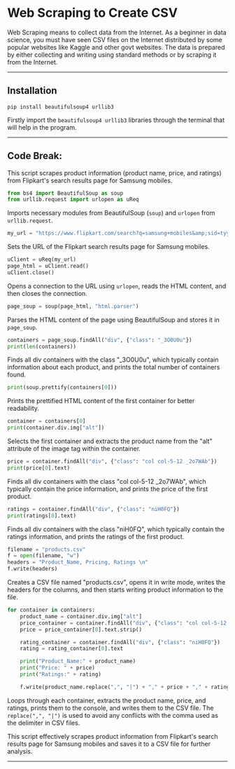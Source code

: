 # Web Scraping to Create CSV

Web Scraping means to collect data from the Internet. As a beginner in data science, you must have seen CSV files on the Internet distributed by some popular websites like Kaggle and other govt websites. The data is prepared by either collecting and writing using standard methods or by scraping it from the Internet.

-----

## Installation

```
pip install beautifulsoup4 urllib3
```
Firstly import the `beautifulsoup4 urllib3` libraries through the terminal that will help in the program.

-----

## Code Break:

This script scrapes product information (product name, price, and ratings) from Flipkart's search results page for Samsung mobiles.

```python
from bs4 import BeautifulSoup as soup
from urllib.request import urlopen as uReq
```
Imports necessary modules from BeautifulSoup (`soup`) and `urlopen` from `urllib.request`.

```python
my_url = "https://www.flipkart.com/search?q=samsung+mobiles&amp;sid=tyy%2C4io&amp;as=on&amp;as-show=on&amp;otracker=AS_QueryStore_HistoryAutoSuggest_0_2&amp;otracker1=AS_QueryStore_HistoryAutoSuggest_0_2&amp;as-pos=0&amp;as-type=HISTORY&amp;as-searchtext=sa"
```
Sets the URL of the Flipkart search results page for Samsung mobiles.

```python
uClient = uReq(my_url)
page_html = uClient.read()
uClient.close()
```
Opens a connection to the URL using `urlopen`, reads the HTML content, and then closes the connection.

```python
page_soup = soup(page_html, "html.parser")
```
Parses the HTML content of the page using BeautifulSoup and stores it in `page_soup`.

```python
containers = page_soup.findAll("div", {"class": "_3O0U0u"})
print(len(containers))
```
Finds all div containers with the class "_3O0U0u", which typically contain information about each product, and prints the total number of containers found.

```python
print(soup.prettify(containers[0]))
```
Prints the prettified HTML content of the first container for better readability.

```python
container = containers[0]
print(container.div.img["alt"])
```
Selects the first container and extracts the product name from the "alt" attribute of the image tag within the container.

```python
price = container.findAll("div", {"class": "col col-5-12 _2o7WAb"})
print(price[0].text)
```
Finds all div containers with the class "col col-5-12 _2o7WAb", which typically contain the price information, and prints the price of the first product.

```python
ratings = container.findAll("div", {"class": "niH0FQ"})
print(ratings[0].text)
```
Finds all div containers with the class "niH0FQ", which typically contain the ratings information, and prints the ratings of the first product.

```python
filename = "products.csv"
f = open(filename, "w")
headers = "Product_Name, Pricing, Ratings \n"
f.write(headers)
```
Creates a CSV file named "products.csv", opens it in write mode, writes the headers for the columns, and then starts writing product information to the file.

```python
for container in containers:
    product_name = container.div.img["alt"]
    price_container = container.findAll("div", {"class": "col col-5-12 _2o7WAb"})
    price = price_container[0].text.strip()

    rating_container = container.findAll("div", {"class": "niH0FQ"})
    rating = rating_container[0].text

    print("Product_Name:" + product_name)
    print("Price: " + price)
    print("Ratings:" + rating)

    f.write(product_name.replace(",", "|") + "," + price + "," + rating + "\n")
```
Loops through each container, extracts the product name, price, and ratings, prints them to the console, and writes them to the CSV file. The `replace(",", "|")` is used to avoid any conflicts with the comma used as the delimiter in CSV files.

This script effectively scrapes product information from Flipkart's search results page for Samsung mobiles and saves it to a CSV file for further analysis.

-----